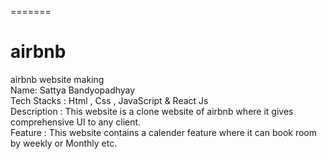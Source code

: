 =======
# airbnb
airbnb website making
<br>
Name: Sattya Bandyopadhyay
<br>
Tech Stacks : Html , Css , JavaScript & React Js
<br>
Description : This website is a clone website of airbnb where it gives comprehensive UI to any client.
<br>
Feature : This website contains a calender feature where it can book room by weekly or Monthly etc.

